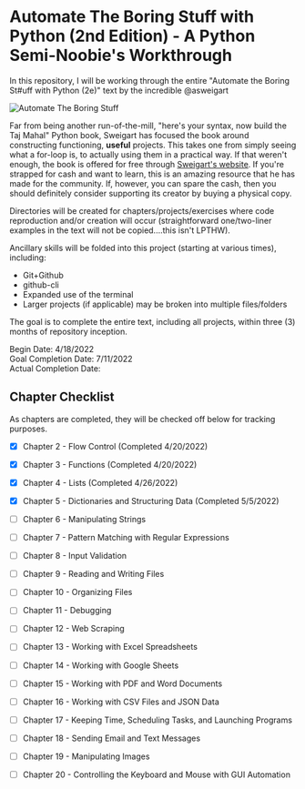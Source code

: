 # Automate The Boring Stuff with Python (2nd Edition) - A Python Semi-Noobie's Workthrough  
  
In this repository, I will be working through the entire "Automate the Boring St#uff with Python (2e)" text by the incredible @asweigart  
  
![Automate The Boring Stuff](https://automatetheboringstuff.com/images/cover_automate2_thumb.jpg)
  
Far from being another run-of-the-mill, "here's your syntax, now build the Taj Mahal" Python book, Sweigart has focused the book around constructing functioning, **useful** projects. This takes one from simply seeing what a for-loop is, to actually using them in a practical way. If that weren't enough, the book is offered for free through [Sweigart's website](https://inventwithpython.com/). If you're strapped for cash and want to learn, this is an amazing resource that he has made for the community. If, however, you can spare the cash, then you should definitely consider supporting its creator by buying a physical copy.  
  
Directories will be created for chapters/projects/exercises where code reproduction and/or creation will occur (straightforward one/two-liner examples in the text will not be copied....this isn't LPTHW).  
  
Ancillary skills will be folded into this project (starting at various times), including:
 - Git+Github
 - github-cli
 - Expanded use of the terminal
 - Larger projects (if applicable) may be broken into multiple files/folders
  
The goal is to complete the entire text, including all projects, within three (3) months of repository inception.  
  
Begin Date: 4/18/2022  
Goal Completion Date: 7/11/2022  
Actual Completion Date:  
  
## Chapter Checklist
  
As chapters are completed, they will be checked off below for tracking purposes.
- [x] Chapter 2 - Flow Control (Completed 4/20/2022)
- [x] Chapter 3 - Functions (Completed 4/20/2022)
- [x] Chapter 4 - Lists (Completed 4/26/2022)
- [x] Chapter 5 - Dictionaries and Structuring Data (Completed 5/5/2022)
- [ ] Chapter 6 - Manipulating Strings
- [ ] Chapter 7 - Pattern Matching with Regular Expressions
- [ ] Chapter 8 - Input Validation
- [ ] Chapter 9 - Reading and Writing Files
- [ ] Chapter 10 - Organizing Files
- [ ] Chapter 11 - Debugging
- [ ] Chapter 12 - Web Scraping
- [ ] Chapter 13 - Working with Excel Spreadsheets
- [ ] Chapter 14 - Working with Google Sheets
- [ ] Chapter 15 - Working with PDF and Word Documents
- [ ] Chapter 16 - Working with CSV Files and JSON Data
- [ ] Chapter 17 - Keeping Time, Scheduling Tasks, and Launching Programs
- [ ] Chapter 18 - Sending Email and Text Messages
- [ ] Chapter 19 - Manipulating Images
- [ ] Chapter 20 - Controlling the Keyboard and Mouse with GUI Automation


